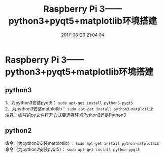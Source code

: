 ﻿---
title: Raspberry Pi 3——python3+pyqt5+matplotlib环境搭建
date: 2017-03-20 21:04:04
tags:
- Raspberry
- Linux
- Raspbian
categories: 
- Learn
- Raspberry

---

# Raspberry Pi 3——python3+pyqt5+matplotlib环境搭建
## python3
1、为python3安装pyqt5：
`sudo apt-get install python3-pyqt5`   
2、为python3安装matplotlib：
`sudo apt-get install python3-matplotlib ` 
注意：编写的py文件打开方式要选择环境Python2还是Python3

## python2
命令（为python2安装matplotlib）：
`sudo apt-get install python-matplotlib  `
命令（为python2安装pyqt5）：
`sudo apt-get install python-pyqt5   `

